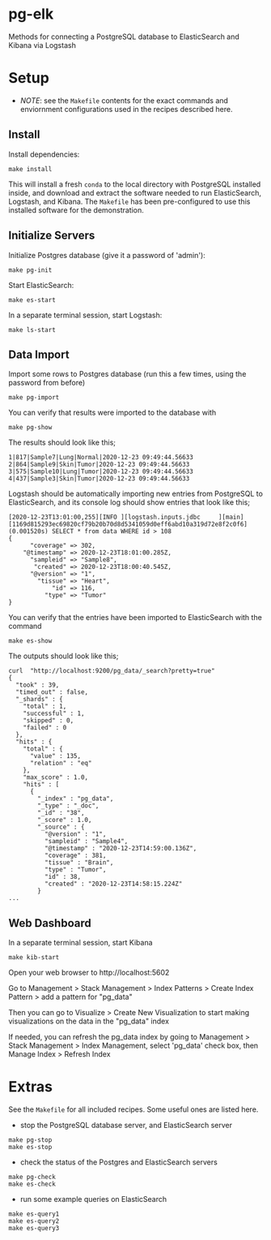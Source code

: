 # pg-elk

Methods for connecting a PostgreSQL database to ElasticSearch and Kibana via Logstash

# Setup

- *NOTE*: see the `Makefile` contents for the exact commands and enviornment configurations used in the recipes described here.

## Install

Install dependencies:

```
make install
```

This will install a fresh `conda` to the local directory with PostgreSQL installed inside, and download and extract the software needed to run ElasticSearch, Logstash, and Kibana. The `Makefile` has been pre-configured to use this installed software for the demonstration.

## Initialize Servers

Initialize Postgres database (give it a password of 'admin'):

```
make pg-init
```

Start ElasticSearch:

```
make es-start
```

In a separate terminal session, start Logstash:

```
make ls-start
```

## Data Import

Import some rows to Postgres database (run this a few times, using the password from before)

```
make pg-import
```

You can verify that results were imported to the database with 

```
make pg-show
```

The results should look like this;

```
1|817|Sample7|Lung|Normal|2020-12-23 09:49:44.56633
2|864|Sample9|Skin|Tumor|2020-12-23 09:49:44.56633
3|575|Sample10|Lung|Tumor|2020-12-23 09:49:44.56633
4|437|Sample3|Skin|Tumor|2020-12-23 09:49:44.56633
```

Logstash should be automatically importing new entries from PostgreSQL to ElasticSearch, and its console log should show entries that look like this;

```
[2020-12-23T13:01:00,255][INFO ][logstash.inputs.jdbc     ][main][1169d815293ec69820cf79b20b70d8d5341059d0eff6abd10a319d72e8f2c0f6] (0.001520s) SELECT * from data WHERE id > 108
{
      "coverage" => 302,
    "@timestamp" => 2020-12-23T18:01:00.285Z,
      "sampleid" => "Sample8",
       "created" => 2020-12-23T18:00:40.545Z,
      "@version" => "1",
        "tissue" => "Heart",
            "id" => 116,
          "type" => "Tumor"
}
```

You can verify that the entries have been imported to ElasticSearch with the command

```
make es-show
```

The outputs should look like this;

```
curl  "http://localhost:9200/pg_data/_search?pretty=true"
{
  "took" : 39,
  "timed_out" : false,
  "_shards" : {
    "total" : 1,
    "successful" : 1,
    "skipped" : 0,
    "failed" : 0
  },
  "hits" : {
    "total" : {
      "value" : 135,
      "relation" : "eq"
    },
    "max_score" : 1.0,
    "hits" : [
      {
        "_index" : "pg_data",
        "_type" : "_doc",
        "_id" : "38",
        "_score" : 1.0,
        "_source" : {
          "@version" : "1",
          "sampleid" : "Sample4",
          "@timestamp" : "2020-12-23T14:59:00.136Z",
          "coverage" : 381,
          "tissue" : "Brain",
          "type" : "Tumor",
          "id" : 38,
          "created" : "2020-12-23T14:58:15.224Z"
        }
...
```

## Web Dashboard

In a separate terminal session, start Kibana

```
make kib-start
```

Open your web browser to http://localhost:5602

Go to Management > Stack Management > Index Patterns > Create Index Pattern > add a pattern for "pg_data"

Then you can go to Visualize > Create New Visualization to start making visualizations on the data in the "pg_data" index

If needed, you can refresh the pg_data index by going to Management > Stack Management > Index Management, select 'pg_data' check box, then Manage Index > Refresh Index

# Extras

See the `Makefile` for all included recipes. Some useful ones are listed here.

- stop the PostgreSQL database server, and ElasticSearch server

```
make pg-stop
make es-stop
```

- check the status of the Postgres and ElasticSearch servers

```
make pg-check
make es-check
```

- run some example queries on ElasticSearch

```
make es-query1
make es-query2
make es-query3
```

